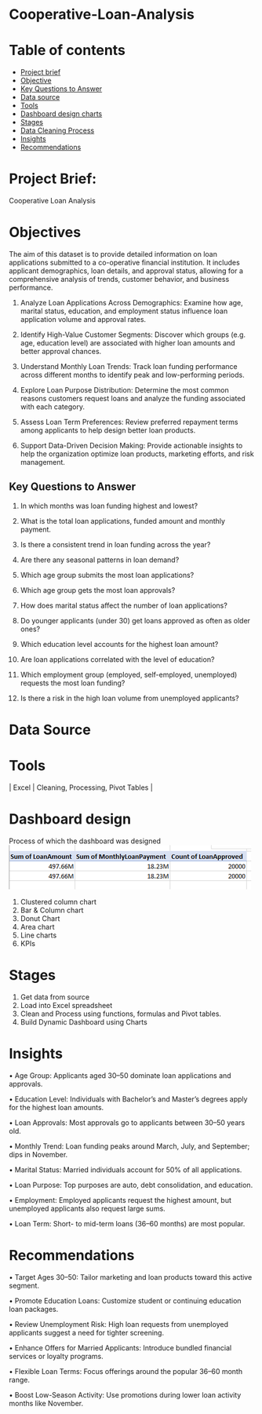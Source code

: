 # Cooperative-Loan-Analysis

# Table of contents

- [Project brief](#Projectbrief)
- [Objective](#Objective)
- [Key Questions to Answer](#KeyQuestionstoanswer)
- [Data source](#Datasource)
- [Tools](#Tools)
- [Dashboard design charts](#Dashboarddesignchart)
- [Stages](#Stages)
- [Data Cleaning Process](#Cleaning/Process)
- [Insights](#Insights)
- [Recommendations](#Recommendations)

# Project Brief: 
Cooperative Loan Analysis

# Objectives

The aim of this dataset is to provide detailed information on loan applications submitted to a co-operative financial institution. It includes applicant demographics, loan details, and approval status, allowing for a comprehensive analysis of trends, customer behavior, and business performance.

1.	Analyze Loan Applications Across Demographics: Examine how age, marital status, education, and employment status influence loan application volume and approval rates.
   
3.	Identify High-Value Customer Segments: Discover which groups (e.g. age, education level) are associated with higher loan amounts and better approval chances.
   
5.	Understand Monthly Loan Trends: Track loan funding performance across different months to identify peak and low-performing periods.
   
7.	Explore Loan Purpose Distribution: Determine the most common reasons customers request loans and analyze the funding associated with each category.
   
9.	Assess Loan Term Preferences: Review preferred repayment terms among applicants to help design better loan products.
    
11.	Support Data-Driven Decision Making: Provide actionable insights to help the organization optimize loan products, marketing efforts, and risk management.

## Key Questions to Answer

1.	In which months was loan funding highest and lowest?
  
2.	What is the total loan applications, funded amount and monthly payment.
   
3.	Is there a consistent trend in loan funding across the year?
   
4.	Are there any seasonal patterns in loan demand?
   
5.	Which age group submits the most loan applications?
   
6.	Which age group gets the most loan approvals?
    
7.	How does marital status affect the number of loan applications?
    
8.	Do younger applicants (under 30) get loans approved as often as older ones?
    
9.	Which education level accounts for the highest loan amount?
    
10.	Are loan applications correlated with the level of education?
    
11.	Which employment group (employed, self-employed, unemployed) requests the most loan funding?
    
12.	Is there a risk in the high loan volume from unemployed applicants?
    
# Data Source

# Tools 
| Excel | Cleaning, Processing, Pivot Tables |

# Dashboard design
Process of which the dashboard was designed
![](https://github.com/alabiibrahim/Cooperative-Loan-Analysis/blob/main/assets/images/001.PNG)
1.  Clustered column chart
2.  Bar & Column chart
3.  Donut Chart
4.  Area chart
5.  Line charts
6.  KPIs

# Stages

1. Get data from source
2. Load into Excel spreadsheet
3. Clean and Process using functions, formulas and Pivot tables.
4. Build Dynamic Dashboard using Charts

# Insights

•	Age Group: Applicants aged 30–50 dominate loan applications and approvals.

•	Education Level: Individuals with Bachelor’s and Master’s degrees apply for the highest loan amounts.

•	Loan Approvals: Most approvals go to applicants between 30–50 years old.

•	Monthly Trend: Loan funding peaks around March, July, and September; dips in November.

•	Marital Status: Married individuals account for 50% of all applications.

•	Loan Purpose: Top purposes are auto, debt consolidation, and education.

•	Employment: Employed applicants request the highest amount, but unemployed applicants also request large sums.

•	Loan Term: Short- to mid-term loans (36–60 months) are most popular.

# Recommendations

•	Target Ages 30–50: Tailor marketing and loan products toward this active segment.

•	Promote Education Loans: Customize student or continuing education loan packages.

•	Review Unemployment Risk: High loan requests from unemployed applicants suggest a need for tighter screening.

•	Enhance Offers for Married Applicants: Introduce bundled financial services or loyalty programs.

•	Flexible Loan Terms: Focus offerings around the popular 36–60 month range.

•	Boost Low-Season Activity: Use promotions during lower loan activity months like November.
